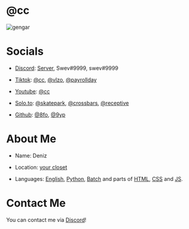 # @cc

![gengar](https://cdn.discordapp.com/banners/853663061033353237/a_f793ffe468ede0024dbcaf1fa2237b42.gif?size=1280 "hey <3")


# Socials

- [Discord](https://discord.com): [Server](https://dsc.gg/rewind), Swev#9999, swev#9999

- [Tiktok](https://www.tiktok.com): [@cc](https://www.tiktok.com/@cc), [@vlzo](https://www.tiktok.com/@vlzo), [@payrollday](https://www.tiktok.com/@payrollday)

- [Youtube](https://www.youtube.com): [@cc](https://www.youtube.com/channel/UCuR2lDJscysjCR10CyjPztw)

- [Solo.to](https://solo.to): [@skatepark](https://solo.to/skatepark), [@crossbars](https://solo.to/crossbars), [@receptive](https://solo.to/receptive)

- [Github](https://github.com): [@8fo](https://github.com/8fo), [@9yp](https://github.com/9yp)


# About Me

- Name: Deniz

- Location: [your closet](https://image.shutterstock.com/image-photo/dark-wood-closet-inside-house-260nw-1557739319.jpg)

- Languages: [English](https://dictionary.cambridge.org/), [Python](https://python.org), [Batch](https://en.wikipedia.org/wiki/Batch_file) and parts of [HTML](https://en.wikipedia.org/wiki/HTML), [CSS](https://en.wikipedia.org/wiki/CSS) and [JS](https://en.wikipedia.org/wiki/JS).


# Contact Me

You can contact me via [Discord](https://dsc.gg/rewind)!
